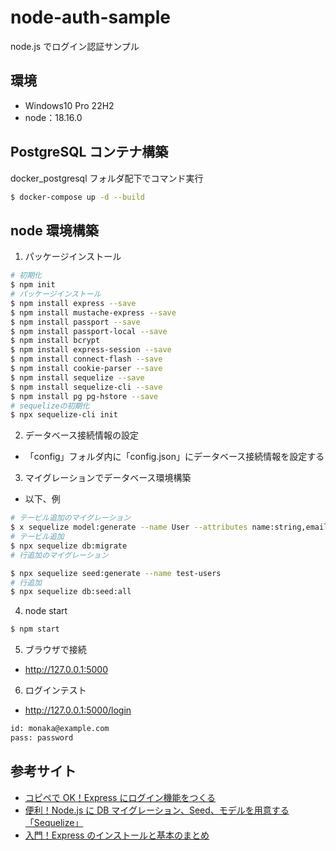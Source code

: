 # node-auth-sample

node.js でログイン認証サンプル

## 環境

- Windows10 Pro 22H2
- node：18.16.0

## PostgreSQL コンテナ構築

docker_postgresql フォルダ配下でコマンド実行

```bash
$ docker-compose up -d --build
```

## node 環境構築

1. パッケージインストール

```bash
# 初期化
$ npm init
# パッケージインストール
$ npm install express --save
$ npm install mustache-express --save
$ npm install passport --save
$ npm install passport-local --save
$ npm install bcrypt
$ npm install express-session --save
$ npm install connect-flash --save
$ npm install cookie-parser --save
$ npm install sequelize --save
$ npm install sequelize-cli --save
$ npm install pg pg-hstore --save
# sequelizeの初期化
$ npx sequelize-cli init
```

2. データベース接続情報の設定

- 「config」フォルダ内に「config.json」にデータベース接続情報を設定する

3. マイグレーションでデータベース環境構築

- 以下、例

```bash
# テービル追加のマイグレーション
$ x sequelize model:generate --name User --attributes name:string,email:string,password:string,rememberToken:string
# テービル追加
$ npx sequelize db:migrate
# 行追加のマイグレーション

$ npx sequelize seed:generate --name test-users
# 行追加
$ npx sequelize db:seed:all
```

4. node start

```bash
$ npm start
```

5. ブラウザで接続

- http://127.0.0.1:5000

6. ログインテスト

- http://127.0.0.1:5000/login

```bash
id: monaka@example.com
pass: password
```

## 参考サイト

- [コピペで OK！Express にログイン機能をつくる](https://blog.capilano-fw.com/?p=5655)
- [便利！Node.js に DB マイグレーション、Seed、モデルを用意する「Sequelize」](https://blog.capilano-fw.com/?p=5546)
- [入門！Express のインストールと基本のまとめ](https://blog.capilano-fw.com/?p=5485)
